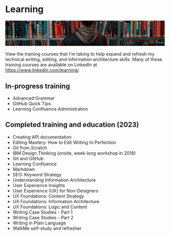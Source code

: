 # Learning

![Learning](images/banner-learning.jpg)

View the training courses that I'm taking to help expand and refresh my technical writing, editing, and information architecture skills. Many of these training courses are available on LinkedIn at <a href="https://www.linkedin.com/learning/" target="_blank">https://www.linkedin.com/learning/</a>.

## In-progress training

* Advanced Grammar
* GitHub Quick Tips
* Learning Confluence Administration

## Completed training and education (2023)

* Creating API documentation
* Editing Mastery: How to Edit Writing to Perfection
* Git from Scratch
* IBM Design Thinking (onsite, week-long workshop in 2018)
* Git and GitHub
* Learning Confluence
* Markdown
* SEO: Keyword Strategy
* Understanding Information Architecture
* User Experience Insights
* User Experience (UX) for Non-Designers
* UX Foundations: Content Strategy
* UX Foundations: Information Architecture
* UX Foundations: Logic and Content
* Writing Case Studies - Part 1
* Writing Case Studies - Part 2
* Writing in Plain Language
* WalkMe self-study and refresher